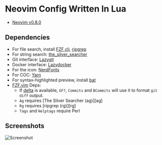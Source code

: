 # Neovim Config Written In Lua

- [Neovim v0.8.0](https://github.com/neovim/neovim/wiki/Installing-Neovim)

## Dependencies

- For file search, install [FZF cli](https://github.com/junegunn/fzf), [ripgrep](https://github.com/BurntSushi/ripgrep)
- For string search: [the_silver_searcher](https://github.com/ggreer/the_silver_searcher)
- Git interface: [Lazygit](https://github.com/jesseduffield/lazygit)
- Docker interface: [Lazydocker](https://github.com/jesseduffield/lazydocker)
- For the icon: [NerdFonts](https://www.nerdfonts.com)
- For COC: [Yarn](https://yarnpkg.com)
- For syntax-highlighted preview, install [bat](https://github.com/sharkdp/bat)
- [FZF.vim](https://github.com/junegunn/fzf.vim) Deps:
  - If [delta](https://github.com/dandavison/delta) is available, `GF?`,
    `Commits` and `BCommits` will use it to format `git diff` output.
  - `Ag` requires [The Silver Searcher (ag)][ag]
  - `Rg` requires [ripgrep (rg)][rg]
  - `Tags` and `Helptags` require Perl

## Screenshots

![Screenshot](https://user-images.githubusercontent.com/35747911/185775653-445108ff-ace2-4f58-9435-51183db23567.png)
